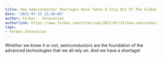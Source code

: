 ```yaml
---
title: How Semiconductor Shortages Have Taken A Chip Out Of The Global Supply Chain
date: "2021-07-13 15:38:08"
author: Forbes - Innovation
authorlink: https://www.forbes.com/sites/sap/2021/07/13/how-semiconductor-shortages-have-taken-a-chip-out-of-the-global-supply-chain/
tags:
- Forbes-Innovation
---
```

Whether we know it or not, semiconductors are the foundation of the advanced technologies that we all rely on. And we have a shortage!